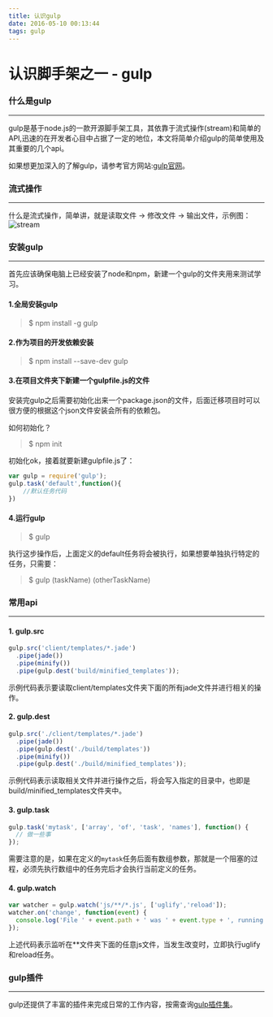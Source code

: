 ```yaml
---
title: 认识gulp
date: 2016-05-10 00:13:44
tags: gulp
---
```

# 认识脚手架之一 - gulp
### 什么是gulp
---
gulp是基于node.js的一款开源脚手架工具，其依靠于流式操作(stream)和简单的API,迅速的在开发者心目中占据了一定的地位，本文将简单介绍gulp的简单使用及其重要的几个api。


如果想更加深入的了解gulp，请参考官方网站:[gulp官网](http://www.gulpjs.com.cn/)。

### 流式操作
---
什么是流式操作，简单讲，就是读取文件 → 修改文件 → 输出文件，示例图：
![stream](http://7xtbjo.com2.z0.glb.clouddn.com/stream.png)

<!-- more -->

### 安装gulp
---
首先应该确保电脑上已经安装了node和npm，新建一个gulp的文件夹用来测试学习。
#### 1.全局安装gulp
> $ npm install -g gulp 

#### 2.作为项目的开发依赖安装
> $ npm install --save-dev gulp

#### 3.在项目文件夹下新建一个gulpfile.js的文件
安装完gulp之后需要初始化出来一个package.json的文件，后面迁移项目时可以很方便的根据这个json文件安装会所有的依赖包。

如何初始化？
> $ npm init

初始化ok，接着就要新建gulpfile.js了：

```javascript
var gulp = require('gulp');
gulp.task('default',function(){
	//默认任务代码
})
```
#### 4.运行gulp
> $ gulp

执行这步操作后，上面定义的default任务将会被执行，如果想要单独执行特定的任务，只需要：
> $ gulp (taskName) (otherTaskName)

### 常用api
---
#### 1. gulp.src

```javascript
gulp.src('client/templates/*.jade')     
  .pipe(jade())  
  .pipe(minify())  
  .pipe(gulp.dest('build/minified_templates'));
```
示例代码表示要读取client/templates文件夹下面的所有jade文件并进行相关的操作。
#### 2. gulp.dest

```javascript
gulp.src('./client/templates/*.jade')
  .pipe(jade())
  .pipe(gulp.dest('./build/templates'))
  .pipe(minify())
  .pipe(gulp.dest('./build/minified_templates'));
```
示例代码表示读取相关文件并进行操作之后，将会写入指定的目录中，也即是build/minified_templates文件夹中。
#### 3. gulp.task

```javascript
gulp.task('mytask', ['array', 'of', 'task', 'names'], function() {
  // 做一些事
});
```
需要注意的是，如果在定义的`mytask`任务后面有数组参数，那就是一个阻塞的过程，必须先执行数组中的任务完后才会执行当前定义的任务。
#### 4. gulp.watch

```javascript
var watcher = gulp.watch('js/**/*.js', ['uglify','reload']);
watcher.on('change', function(event) {
  console.log('File ' + event.path + ' was ' + event.type + ', running tasks...');
});
```
上述代码表示监听在**文件夹下面的任意js文件，当发生改变时，立即执行uglify和reload任务。

### gulp插件
---
gulp还提供了丰富的插件来完成日常的工作内容，按需查询[gulp插件集](http://gulpjs.com/plugins/)。
